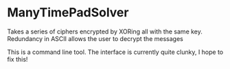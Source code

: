 # ManyTimePadSolver
Takes a series of ciphers encrypted by XORing all with the same key. Redundancy in ASCII allows the user to decrypt the messages 

This is a command line tool. The interface is currently quite clunky, I hope to fix this!
